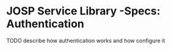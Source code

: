 # JOSP Service Library -Specs: Authentication

TODO describe how authentication works and how configure it
